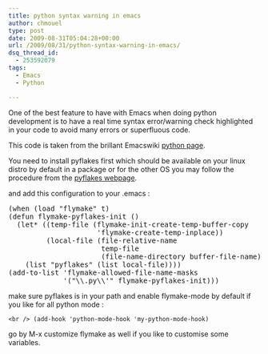 ```yaml
---
title: python syntax warning in emacs
author: chmouel
type: post
date: 2009-08-31T05:04:28+00:00
url: /2009/08/31/python-syntax-warning-in-emacs/
dsq_thread_id:
  - 253592079
tags:
  - Emacs
  - Python

---
```

One of the best feature to have with Emacs when doing python development is to have a real time syntax error/warning check highlighted in your code to avoid many errors or superfluous code.

This code is taken from the brillant Emacswiki [python page][1].

You need to install pyflakes first which should be available on your linux distro by default in a package or for the other OS you may follow the procedure from the [pyflakes webpage][2].

and add this configuration to your .emacs :

<pre lang="lisp">(when (load "flymake" t)
(defun flymake-pyflakes-init ()
  (let* ((temp-file (flymake-init-create-temp-buffer-copy
                     'flymake-create-temp-inplace))
         (local-file (file-relative-name
                      temp-file
                      (file-name-directory buffer-file-name))))
    (list "pyflakes" (list local-file))))
(add-to-list 'flymake-allowed-file-name-masks
             '("\\.py\\'" flymake-pyflakes-init)))
</pre>

make sure pyflakes is in your path and enable flymake-mode by default if you like for all python mode :

`<br />
(add-hook 'python-mode-hook 'my-python-mode-hook)`

go by M-x customize flymake as well if you like to customise some variables.

 [1]: http://www.emacswiki.org/cgi-bin/wiki/PythonMode
 [2]: http://www.divmod.org/trac/wiki/DivmodPyflakes